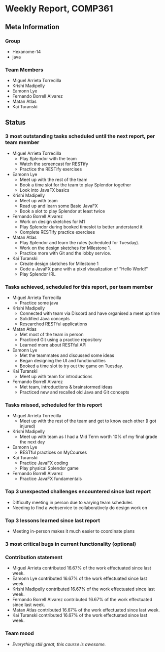 # Weekly Report, COMP361

## Meta Information

### Group

 * Hexanome-14
 * java

### Team Members

 * Miguel Arrieta Torrecilla
 * Krishi Madipelly
 * Eamonn Lye
 * Fernando Borrell Alvarez
 * Matan Atlas
 * Kai Turanski

## Status

### 3 most outstanding tasks scheduled until the next report, per team member

 * Miguel Arrieta Torrecilla
   * Play Splendor with the team
   * Watch the screencast for RESTify
   * Practice the RESTify exercises
 * Eamonn Lye
   * Meet up with the rest of the team
   * Book a time slot for the team to play Splendor together
   * Look into JavaFX basics
 * Krishi Madipelly
   * Meet up with team
   * Read up and learn some Basic JavaFX 
   * Book a slot to play Splendor at least twice
 * Fernando Borrell Alvarez
   * Work on design sketches for M1
   * Play Splendor during booked timeslot to better understand it
   * Complete RESTify practice exercises
 * Matan Atlas
   * Play Splendor and learn the rules (scheduled for Tuesday).
   * Work on the design sketches for Milestone 1.
   * Practice more with Git and the lobby service.
 * Kai Turanski
   * Create design sketches for Milestone 1
   * Code a JavaFX pane with a pixel visualization of "Hello World!"
   * Play Splendor IRL

### Tasks achieved, scheduled for this report, per team member  

 * Miguel Arrieta Torrecilla
   * Practice some java
 * Krishi Madipelly
   * Connected with team via Discord and have organised a meet up time 
   * Solidified Java concepts
   * Researched RESTful applications
 * Matan Atlas
   * Met most of the team in person
   * Practiced Git using a practice repository
   * Learned more about RESTful API 
 * Eamonn Lye
   * Met the teammates and discussed some ideas
   * Began designing the UI and functionalities
   * Booked a time slot to try out the game on Tuesday.
 * Kai Turanski
   * Meet up with team for introductions
 * Fernando Borrell Alvarez
   * Met team, introductions & brainstormed ideas
   * Practiced new and recalled old Java and Git concepts

### Tasks missed, scheduled for this report

 * Miguel Arrieta Torrecilla
   * Meet up with the rest of the team and get to know each other (I got injured)
 * Krishi Madipelly
   * Meet up with team as I had a Mid Term worth 10% of my final grade the next day
 * Eamonn Lye
   * RESTful practices on MyCourses
 * Kai Turanski
   * Practice JavaFX coding
   * Play physical Splendor game
 * Fernando Borrell Alvarez
   * Practice JavaFX fundamentals

### Top 3 unexpected challenges encountered since last report

  * Difficulty meeting in person due to varying team schedules
  * Needing to find a webservice to collaboratively do design work on

### Top 3 lessons learned since last report

  * Meeting in-person makes it much easier to coordinate plans 

### 3 most critical bugs in current functionality (optional)

### Contribution statement

 * Miguel Arrieta contributed 16.67% of the work effectuated since last week.
 * Eamonn Lye contributed 16.67% of the work effectuated since last week.
 * Krishi Madipelly contributed 16.67% of the work effectuated since last week.
 * Fernando Borrell Alvarez contributed 16.67% of the work effectuated since last week.
 * Matan Atlas contributed 16.67% of the work effectuated since last week.
 * Kai Turanski contributed 16.67% of the work effectuated since last week.

### Team mood

 * *Everything still great, this course is awesome.*
